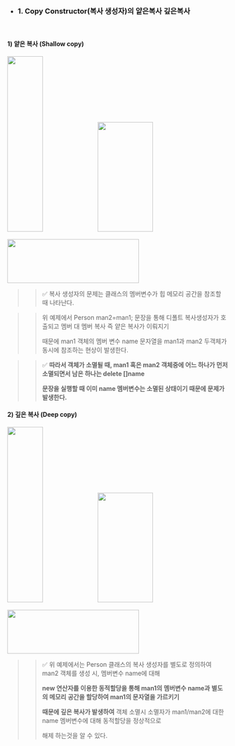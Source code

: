  - ### 1. Copy Constructor(복사 생성자)의 얕은복사 깊은복사
<br>

  #### 1) 얕은 복사 (Shallow copy)

<p align="left">  
  <img src="https://github.com/user-attachments/assets/53a79dae-4131-4469-ad0a-fb1134394c34" width="40%"height="400">  
  <img src="https://github.com/user-attachments/assets/fd8f75b7-769c-47f7-8261-bf4dff9dba2c" width="50%" height="250">
</p>

<div align="left">
  <img src="https://github.com/user-attachments/assets/25b61ce4-b75a-4922-9a64-a1a76bd7dc70" height="100" width="300">
</div>

>> ✅ 복사 생성자의 문제는 클래스의 멤버변수가 힙 메모리 공간을 참조할 때 나타난다.

>> 위 예제에서 Person man2=man1; 문장을 통해 디폴트 복사생성자가 호출되고 멤버 대 멤버 복사 즉 얕은 복사가 이뤄지기 
>>
>> 때문에 man1 객체의 멤버 변수 name 문자열을 man1과 man2 두객체가 동시에 참조하는 현상이 발생한다. 

>> ✅ **따라서 객체가 소멸될 때, man1 혹은 man2 객체중에 어느 하나가 먼저 소멸되면서 남은 하나는 delete []name**
>>
>> **문장을 실행할 때 이미 name 멤버변수는 소멸된 상태이기 때문에 문제가 발생한다.**

  #### 2) 깊은 복사 (Deep copy)


<p align="left">  
  <img src="https://github.com/user-attachments/assets/2979c169-edec-4bc3-b221-d00eaf807f49" width="40%"height="400">  
  <img src="https://github.com/user-attachments/assets/a76c9cf4-610a-4eb8-99ee-fa481b08a76b" width="50%" height="250">
</p>

<div align="left">
  <img src="https://github.com/user-attachments/assets/10bb5c72-0b36-4cb2-9ac3-33b13f441f12" height="100" width="300">
</div>

>> ✅ 위 예제에서는 Person 클래스의 복사 생성자를 별도로 정의하여 man2 객체를 생성 시, 멤버변수 name에 대해
>>
>> **new 연산자를 이용한 동적할당을 통해 man1의 멤버변수 name과 별도의 메모리 공간을 할당하여 man1의 문자열을 가르키기**
>>
>> **때문에 깊은 복사가 발생하여** 객체 소멸시 소멸자가 man1/man2에 대한 name 멤버변수에 대해 동적할당을 정상적으로
>>
>> 해제 하는것을 알 수 있다. 






